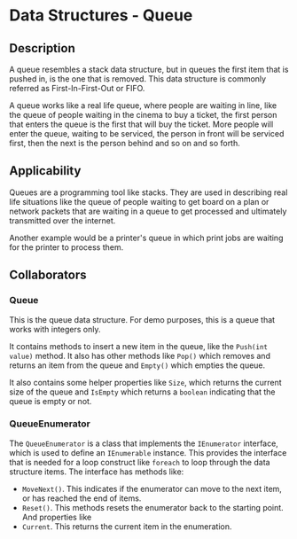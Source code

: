 # Data Structures - Queue

## Description
A queue resembles a stack data structure, but in queues the first item that is pushed in, is the one that is removed. This data structure is commonly referred as First-In-First-Out or FIFO.

A queue works like a real life queue, where people are waiting in line, like the queue of people waiting in the cinema to buy a ticket, the first person that enters the queue is the first that will buy the ticket. More people will enter the queue, waiting to be serviced, the person in front will be serviced first, then the next is the person behind and so on and so forth.

## Applicability
Queues are a programming tool like stacks. They are used in describing real life situations like the queue of people waiting to get board on a plan or network packets that are waiting in a queue to get processed and ultimately transmitted over the internet.

Another example would be a printer's queue in which print jobs are waiting for the printer to process them.

## Collaborators
### Queue
This is the queue data structure. For demo purposes, this is a queue that works with integers only.

It contains methods to insert a new item in the queue, like the `Push(int value)` method. It also has other methods like `Pop()` which removes and returns an item from the queue and `Empty()` which empties the queue.

It also contains some helper properties like `Size`, which returns the current size of the queue and `IsEmpty` which returns a `boolean` indicating that the queue is empty or not.

### QueueEnumerator
The `QueueEnumerator` is a class that implements the `IEnumerator` interface, which is used to define an `IEnumerable` instance. This provides the interface that is needed for a loop construct like `foreach` to loop through the data structure items.
The interface has methods like:
* `MoveNext()`. This indicates if the enumerator can move to the next item, or has reached the end of items.
* `Reset()`. This methods resets the enumerator back to the starting point.
And properties like
* `Current`. This returns the current item in the enumeration.